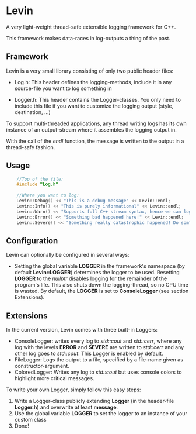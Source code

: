 # Levin

A very light-weight thread-safe extensible logging framework for C++.

This framework makes data-races in log-outputs a thing of the past.

## Framework

Levin is a very small library consisting of only two public header files:

- Log.h: This header defines the logging-methods, include it in any source-file
you want to log something in

- Logger.h: This header contains the Logger-classes. You only need to include
this file if you want to customize the logging output (style, destination, ...)

To support multi-threaded applications, any thread writing logs has its own
instance of an output-stream where it assembles the logging output in.

With the call of the *endl* function, the message is written to the output in a
thread-safe fashion.

## Usage

```cpp
    //Top of the file:
    #include "Log.h"
    
    //Where you want to log:
    Levin::Debug() << "This is a debug message" << Levin::endl;
    Levin::Info() << "This is purely informational" << Levin::endl;
    Levin::Warn() << "Supports full C++ stream syntax, hence we can log " << 12 << " as well as " << 42.42 << Levin::endl;
    Levin::Error() << "Something bad happened here!" << Levin::endl;
    Levin::Severe() << "Something really catastrophic happened! Do somthing, NOW!!" << Levin::endl;
```

## Configuration

Levin can optionally be configured in several ways:

- Setting the global variable **LOGGER** in the framework's namespace
(by default **Levin::LOGGER**) determines the logger to be used.
Resetting **LOGGER** to the *nullptr* disables logging for the remainder of the program's life. 
This also shuts down the logging-thread, so no CPU time is wasted. By default, the **LOGGER** is set to **ConsoleLogger** (see section Extensions).

## Extensions
In the current version, Levin comes with three built-in Loggers:

- ConsoleLogger: writes every log to *std::cout* and *std::cerr*, 
where any log with the levels **ERROR** and **SEVERE** are written to *std::cerr* and any other log goes to *std::cout*.
This Logger is enabled by default.
- FileLogger: Logs the output to a file, specified by a file-name given as constructor-argument.
- ColoredLogger: Writes any log to *std::cout* but uses console colors to highlight more critical messages.

To write your own Logger, simply follow this easy steps:

1. Write a Logger-class publicly extending **Logger** (in the header-file **Logger.h**) and overwrite at least **message**.
2. Use the global variable **LOGGER** to set the logger to an instance of your custom class
3. Done!